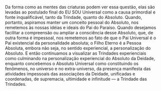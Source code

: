 ﻿Da forma como as mentes das criaturas podem ver essa questão, elas são levadas ao postulado final do EU SOU Universal como a causa primordial e fonte inqualificável, tanto da Trindade, quanto do Absoluto. Quando, portanto, aspiramos manter um conceito pessoal do Absoluto, nos remetemos às nossas idéias e ideais do Pai do Paraíso. Quando desejamos facilitar a compreensão ou ampliar a consciência desse Absoluto, que, de outra forma é impessoal, nos remetemos ao fato de que o Pai Universal é o Pai existencial da personalidade absoluta; o Filho Eterno é a Pessoa Absoluta, embora não seja, no sentido experiencial, a personalização do Absoluto. E então continuamos a visualizar as Trindades experienciais como culminando na personalização experiencial do Absoluto da Deidade, enquanto concebemos o Absoluto Universal como constituindo os fenômenos, no universo e no extra-universo, da presença manifesta das atividades impessoais das associações da Deidade, unificadas e coordenadas, de supremacia, ultimidade e infinitude — a Trindade das Trindades.
